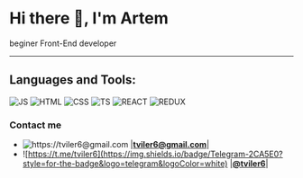 # Hi there 👋, I'm Artem 
 beginer Front-End developer
___
## Languages and Tools:
 ![JS](https://img.shields.io/badge/JavaScript-F7DF1E?style=for-the-badge&logo=JavaScript&logoColor=white)
![HTML](https://img.shields.io/badge/HTML-239120?style=for-the-badge&logo=html5&logoColor=white)
![CSS](https://img.shields.io/badge/CSS-239120?&style=for-the-badge&logo=css3&logoColor=white)
![TS](https://img.shields.io/badge/TypeScript-007ACC?style=for-the-badge&logo=typescript&logoColor=white)
![REACT](https://img.shields.io/badge/React-20232A?style=for-the-badge&logo=react&logoColor=61DAFB)
![REDUX](https://img.shields.io/badge/Redux-593D88?style=for-the-badge&logo=redux&logoColor=white)

### Contact me
- ![https://tviler6@gmail.com](https://img.shields.io/badge/Gmail-D14836?style=for-the-badge&logo=gmail&logoColor=white) |**[tviler6@gmail.com](https://tviler6@gmail.com)**|
- ![https://t.me/tviler6](https://img.shields.io/badge/Telegram-2CA5E0?style=for-the-badge&logo=telegram&logoColor=white) |**[@tviler6](https://t.me/tviler6)**|